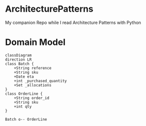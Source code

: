 # ArchitecturePatterns
My companion Repo while I read Architecture Patterns with Python

# Domain Model

```mermaid
classDiagram
direction LR
class Batch {
    +String reference
    +String sku
    +Date eta
    +int _purchased_quantity
    +Set _allocations
}
class OrderLine {
    +String order_id
    +String sku
    +int qty
}

Batch o-- OrderLine
```    